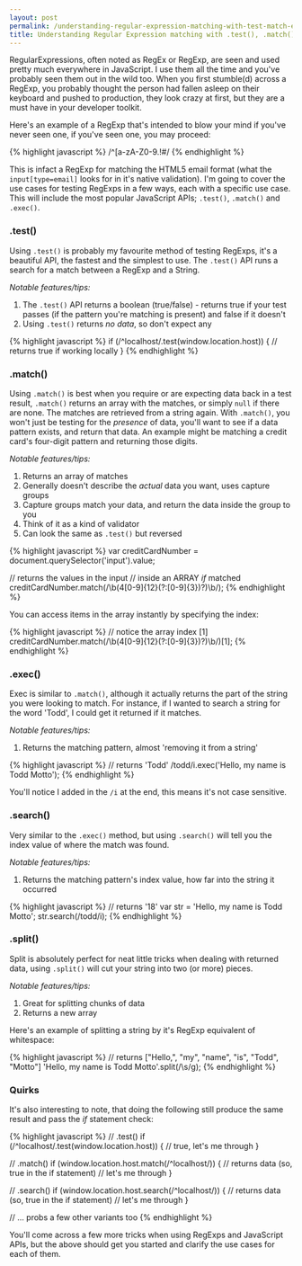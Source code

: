 ```yaml
---
layout: post
permalink: /understanding-regular-expression-matching-with-test-match-exec-search-and-split
title: Understanding Regular Expression matching with .test(), .match(), .exec(), .search() and .split()
---
```


RegularExpressions, often noted as RegEx or RegExp, are seen and used pretty much everywhere in JavaScript. I use them all the time and you've probably seen them out in the wild too. When you first stumble(d) across a RegExp, you probably thought the person had fallen asleep on their keyboard and pushed to production, they look crazy at first, but they are a must have in your developer toolkit.

Here's an example of a RegExp that's intended to blow your mind if you've never seen one, if you've seen one, you may proceed:

{% highlight javascript %}
/^[a-zA-Z0-9.!#$%&’*+/=?^_`{|}~-]+@[a-zA-Z0-9-]+(?:\.[a-zA-Z0-9-]+)*$/
{% endhighlight %}

This is infact a RegExp for matching the HTML5 email format (what the `input[type=email]` looks for in it's native validation). I'm going to cover the use cases for testing RegExps in a few ways, each with a specific use case. This will include the most popular JavaScript APIs; `.test()`, `.match()` and `.exec()`.

### .test()
Using `.test()` is probably my favourite method of testing RegExps, it's a beautiful API, the fastest and the simplest to use. The `.test()` API runs a search for a match between a RegExp and a String.

_Notable features/tips:_

1. The `.test()` API returns a boolean (true/false) - returns true if your test passes (if the pattern you're matching is present) and false if it doesn't
2. Using `.test()` returns _no data_, so don't expect any

{% highlight javascript %}
if (/^localhost/.test(window.location.host)) {
  // returns true if working locally
}
{% endhighlight %}

### .match()
Using `.match()` is best when you require or are expecting data back in a test result, `.match()` returns an array with the matches, or simply `null` if there are none. The matches are retrieved from a string again. With `.match()`, you won't just be testing for the _presence_ of data, you'll want to see if a data pattern exists, and return that data. An example might be matching a credit card's four-digit pattern and returning those digits.

_Notable features/tips:_

1. Returns an array of matches
2. Generally doesn't describe the _actual_ data you want, uses capture groups
3. Capture groups match your data, and return the data inside the group to you
4. Think of it as a kind of validator
5. Can look the same as `.test()` but reversed

{% highlight javascript %}
var creditCardNumber = document.querySelector('input').value;

// returns the values in the input
// inside an ARRAY *if* matched
creditCardNumber.match(/\b(4[0-9]{12}(?:[0-9]{3})?)\b/);
{% endhighlight %}

You can access items in the array instantly by specifying the index:

{% highlight javascript %}
// notice the array index [1]
creditCardNumber.match(/\b(4[0-9]{12}(?:[0-9]{3})?)\b/)[1];
{% endhighlight %}

### .exec()
Exec is similar to `.match()`, although it actually returns the part of the string you were looking to match. For instance, if I wanted to search a string for the word 'Todd', I could get it returned if it matches.

_Notable features/tips:_

1. Returns the matching pattern, almost 'removing it from a string'

{% highlight javascript %}
// returns 'Todd'
/todd/i.exec('Hello, my name is Todd Motto');
{% endhighlight %}

You'll notice I added in the `/i` at the end, this means it's not case sensitive.

### .search()
Very similar to the `.exec()` method, but using `.search()` will tell you the index value of where the match was found.

_Notable features/tips:_

1. Returns the matching pattern's index value, how far into the string it occurred

{% highlight javascript %}
// returns '18'
var str = 'Hello, my name is Todd Motto';
str.search(/todd/i);
{% endhighlight %}

### .split()
Split is absolutely perfect for neat little tricks when dealing with returned data, using `.split()` will cut your string into two (or more) pieces.

_Notable features/tips:_

1. Great for splitting chunks of data
2. Returns a new array

Here's an example of splitting a string by it's RegExp equivalent of whitespace:

{% highlight javascript %}
// returns ["Hello,", "my", "name", "is", "Todd", "Motto"]
'Hello, my name is Todd Motto'.split(/\s/g);
{% endhighlight %}

### Quirks
It's also interesting to note, that doing the following still produce the same result and pass the _if_ statement check:

{% highlight javascript %}
// .test()
if (/^localhost/.test(window.location.host)) {
  // true, let's me through
}

// .match()
if (window.location.host.match(/^localhost/)) {
  // returns data (so, true in the if statement)
  // let's me through
}

// .search()
if (window.location.host.search(/^localhost/)) {
  // returns data (so, true in the if statement)
  // let's me through
}

// ... probs a few other variants too
{% endhighlight %}

You'll come across a few more tricks when using RegExps and JavaScript APIs, but the above should get you started and clarify the use cases for each of them.
